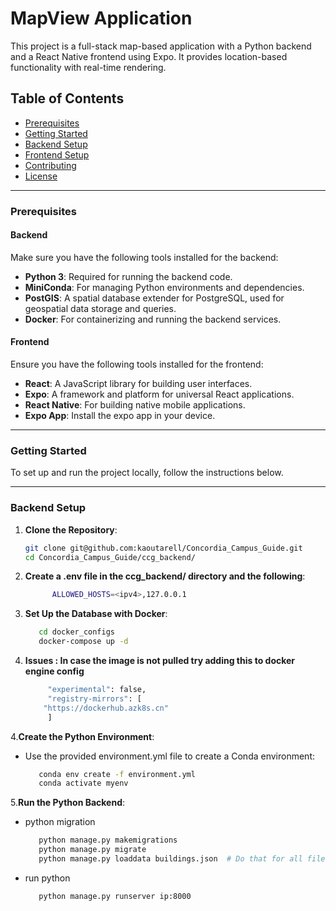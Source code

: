 # MapView Application

This project is a full-stack map-based application with a Python backend and a React Native frontend using Expo. It provides location-based functionality with real-time rendering.

## Table of Contents
- [Prerequisites](#prerequisites)
- [Getting Started](#getting-started)
- [Backend Setup](#backend-setup)
- [Frontend Setup](#frontend-setup)
- [Contributing](#contributing)
- [License](#license)

---

### Prerequisites

#### Backend
Make sure you have the following tools installed for the backend:
- **Python 3**: Required for running the backend code.
- **MiniConda**: For managing Python environments and dependencies.
- **PostGIS**: A spatial database extender for PostgreSQL, used for geospatial data storage and queries.
- **Docker**: For containerizing and running the backend services.

#### Frontend
Ensure you have the following tools installed for the frontend:
- **React**: A JavaScript library for building user interfaces.
- **Expo**: A framework and platform for universal React applications.
- **React Native**: For building native mobile applications.
- **Expo App**: Install the expo app in your device.

---

### Getting Started

To set up and run the project locally, follow the instructions below.

---

### Backend Setup

1. **Clone the Repository**:
   ```bash
   git clone git@github.com:kaoutarell/Concordia_Campus_Guide.git
   cd Concordia_Campus_Guide/ccg_backend/
   
2. **Create a .env file in the ccg_backend/ directory and the following**:    
   ```bash
         ALLOWED_HOSTS=<ipv4>,127.0.0.1

3. **Set Up the Database with Docker**:
   ```bash
      cd docker_configs
      docker-compose up -d

0. **Issues : In case the image is not pulled try adding this to docker engine config**
   
   ```bash
        "experimental": false,
        "registry-mirrors": [
       "https://dockerhub.azk8s.cn"
        ]   

4.**Create the Python Environment**:
   - Use the provided environment.yml file to create a Conda environment:
     ```bash
        conda env create -f environment.yml
        conda activate myenv

5.**Run the Python Backend**:
   - python migration
     ```bash
        python manage.py makemigrations
        python manage.py migrate
        python manage.py loaddata buildings.json  # Do that for all files inside fixtures folder
   - run python
     ```bash
        python manage.py runserver ip:8000
        
